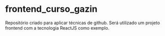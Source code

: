 # frontend_curso_gazin
Repositório criado para aplicar técnicas de github. Será utilizado um projeto frontend com a tecnologia ReactJS como exemplo.
